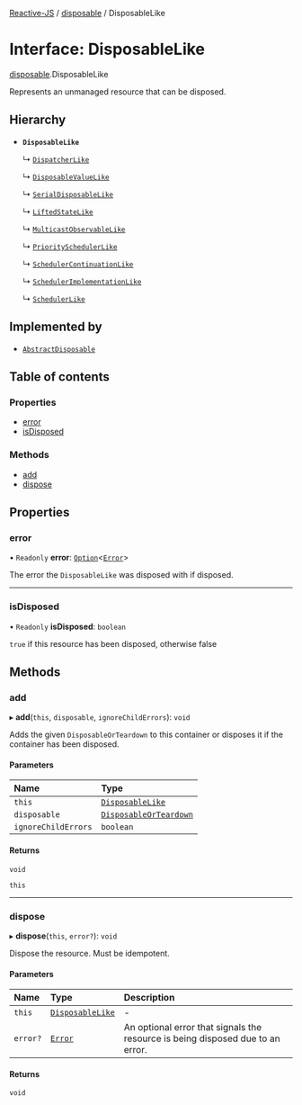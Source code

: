 [Reactive-JS](../README.md) / [disposable](../modules/disposable.md) / DisposableLike

# Interface: DisposableLike

[disposable](../modules/disposable.md).DisposableLike

Represents an unmanaged resource that can be disposed.

## Hierarchy

- **`DisposableLike`**

  ↳ [`DispatcherLike`](dispatcher.DispatcherLike.md)

  ↳ [`DisposableValueLike`](disposable.DisposableValueLike.md)

  ↳ [`SerialDisposableLike`](disposable.SerialDisposableLike.md)

  ↳ [`LiftedStateLike`](liftable.LiftedStateLike.md)

  ↳ [`MulticastObservableLike`](observable.MulticastObservableLike.md)

  ↳ [`PrioritySchedulerLike`](scheduler.PrioritySchedulerLike.md)

  ↳ [`SchedulerContinuationLike`](scheduler.SchedulerContinuationLike.md)

  ↳ [`SchedulerImplementationLike`](scheduler.SchedulerImplementationLike.md)

  ↳ [`SchedulerLike`](scheduler.SchedulerLike.md)

## Implemented by

- [`AbstractDisposable`](../classes/disposable.AbstractDisposable.md)

## Table of contents

### Properties

- [error](disposable.DisposableLike.md#error)
- [isDisposed](disposable.DisposableLike.md#isdisposed)

### Methods

- [add](disposable.DisposableLike.md#add)
- [dispose](disposable.DisposableLike.md#dispose)

## Properties

### error

• `Readonly` **error**: [`Option`](../modules/option.md#option)<[`Error`](disposable.Error.md)\>

The error the `DisposableLike` was disposed with if disposed.

___

### isDisposed

• `Readonly` **isDisposed**: `boolean`

`true` if this resource has been disposed, otherwise false

## Methods

### add

▸ **add**(`this`, `disposable`, `ignoreChildErrors`): `void`

Adds the given `DisposableOrTeardown` to this container or disposes it if the container has been disposed.

#### Parameters

| Name | Type |
| :------ | :------ |
| `this` | [`DisposableLike`](disposable.DisposableLike.md) |
| `disposable` | [`DisposableOrTeardown`](../modules/disposable.md#disposableorteardown) |
| `ignoreChildErrors` | `boolean` |

#### Returns

`void`

`this`

___

### dispose

▸ **dispose**(`this`, `error?`): `void`

Dispose the resource. Must be idempotent.

#### Parameters

| Name | Type | Description |
| :------ | :------ | :------ |
| `this` | [`DisposableLike`](disposable.DisposableLike.md) | - |
| `error?` | [`Error`](disposable.Error.md) | An optional error that signals the resource is being disposed due to an error. |

#### Returns

`void`
